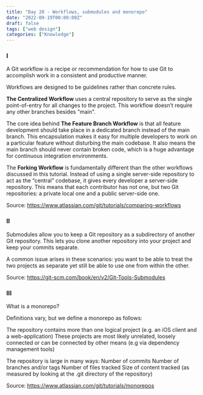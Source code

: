 ```yaml
---
title: "Day 20 - Workflows, submodules and monorepo"
date: "2022-09-19T00:00:00Z"
draft: false
tags: ["web design"]
categories: ["Knowledge"]
---
```


### I

A Git workflow is a recipe or recommendation for how to use Git to accomplish work in a consistent and productive manner.

Workflows are designed to be guidelines rather than concrete rules.

**The Centralized Workflow** uses a central repository to serve as the single point-of-entry for all changes to the project. 
This workflow doesn’t require any other branches besides "main".

The core idea behind **The Feature Branch Workflow** is that all feature development should take place in a dedicated branch instead of the main branch. This encapsulation makes it easy for multiple developers to work on a particular feature without disturbing the main codebase. It also means the main branch should never contain broken code, which is a huge advantage for continuous integration environments. 

The **Forking Workflow** is fundamentally different than the other workflows discussed in this tutorial. Instead of using a single server-side repository to act as the “central” codebase, it gives every developer a server-side repository. This means that each contributor has not one, but two Git repositories: a private local one and a public server-side one. 

Source: https://www.atlassian.com/git/tutorials/comparing-workflows

### II

Submodules allow you to keep a Git repository as a subdirectory of another Git repository. This lets you clone another repository into your project and keep your commits separate.

A common issue arises in these scenarios: you want to be able to treat the two projects as separate yet still be able to use one from within the other.

Source: https://git-scm.com/book/en/v2/Git-Tools-Submodules

### III

What is a monorepo?

Definitions vary, but we define a monorepo as follows:

The repository contains more than one logical project (e.g. an iOS client and a web-application)
These projects are most likely unrelated, loosely connected or can be connected by other means (e.g via dependency management tools)

The repository is large in many ways:
Number of commits
Number of branches and/or tags
Number of files tracked
Size of content tracked (as measured by looking at the .git directory of the repository)

Source: https://www.atlassian.com/git/tutorials/monorepos

